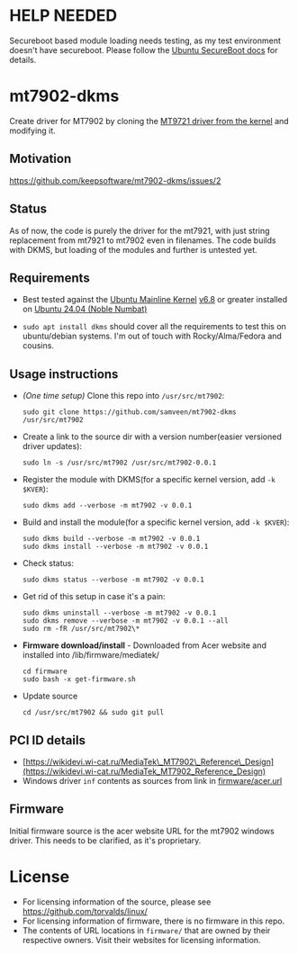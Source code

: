 # HELP NEEDED 

Secureboot based module loading needs testing, as my test environment doesn't have secureboot. Please follow the [Ubuntu SecureBoot docs](https://wiki.ubuntu.com/UEFI/SecureBoot/) for details.

# mt7902-dkms
Create driver for MT7902 by cloning the [MT9721 driver from the kernel](https://github.com/torvalds/linux/tree/master/drivers/net/wireless/mediatek/mt76/mt7921) and modifying it.

## Motivation
https://github.com/keepsoftware/mt7902-dkms/issues/2

## Status
As of now, the code is purely the driver for the mt7921, with just string replacement from mt7921 to mt7902 even in filenames. The code builds with DKMS, but loading of the modules and further is untested yet.

## Requirements
- Best tested against the [Ubuntu Mainline Kernel](https://wiki.ubuntu.com/Kernel/MainlineBuilds) [v6.8](https://kernel.ubuntu.com/mainline/v6.8/) or greater installed on [Ubuntu 24.04 (Noble Numbat)](https://cloud-images.ubuntu.com/noble/)

- `sudo apt install dkms` should cover all the requirements to test this on ubuntu/debian systems. I'm out of touch with Rocky/Alma/Fedora and cousins.

## Usage instructions

- *(One time setup)* Clone this repo into `/usr/src/mt7902`:
  ```
  sudo git clone https://github.com/samveen/mt7902-dkms /usr/src/mt7902
  ```

- Create a link to the source dir with a version number(easier versioned driver updates):
  ```
  sudo ln -s /usr/src/mt7902 /usr/src/mt7902-0.0.1
  ```

- Register the module with DKMS(for a specific kernel version, add `-k $KVER`):
  ```
  sudo dkms add --verbose -m mt7902 -v 0.0.1
  ```

- Build and install the module(for a specific kernel version, add `-k $KVER`):
  ```
  sudo dkms build --verbose -m mt7902 -v 0.0.1
  sudo dkms install --verbose -m mt7902 -v 0.0.1
  ```

- Check status:
  ```
  sudo dkms status --verbose -m mt7902 -v 0.0.1
  ```

- Get rid of this setup in case it's a pain:
  ```
  sudo dkms uninstall --verbose -m mt7902 -v 0.0.1
  sudo dkms remove --verbose -m mt7902 -v 0.0.1 --all
  sudo rm -fR /usr/src/mt7902\*
  ```

- **Firmware download/install** - Downloaded from Acer website and installed into /lib/firmware/mediatek/

  ```
  cd firmware
  sudo bash -x get-firmware.sh
  ```


- Update source
  ```
  cd /usr/src/mt7902 && sudo git pull
  ```

## PCI ID details

- [https://wikidevi.wi-cat.ru/MediaTek\_MT7902\_Reference\_Design](https://wikidevi.wi-cat.ru/MediaTek_MT7902_Reference_Design)
- Windows driver `inf` contents as sources from link in [firmware/acer.url](firmware/acer.url)

## Firmware
Initial firmware source is the acer website URL for the mt7902 windows driver. This needs to be clarified, as it's proprietary.

# License
- For licensing information of the source, please see https://github.com/torvalds/linux/
- For licensing information of firmware, there is no firmware in this repo.
- The contents of URL locations in `firmware/` that are owned by their respective owners. Visit their websites for licensing information.
